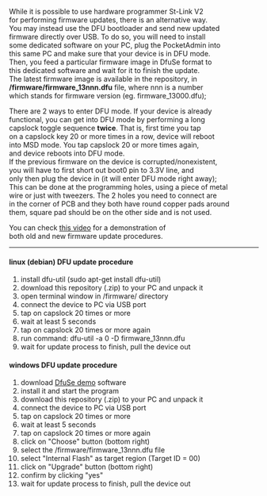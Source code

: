 While it is possible to use hardware programmer St-Link V2  
for performing firmware updates, there is an alternative way.  
You may instead use the DFU bootloader and send new updated  
firmware directly over USB. To do so, you will need to install  
some dedicated software on your PC, plug the PocketAdmin into  
this same PC and make sure that your device is in DFU mode.  
Then, you feed a particular firmware image in DfuSe format to  
this dedicated software and wait for it to finish the update.  
The latest firmware image is available in the repository, in  
**/firmware/firmware_13nnn.dfu** file, where nnn is a number  
which stands for firmware version (eg. firmware_13000.dfu);  
  
There are 2 ways to enter DFU mode. If your device is already  
functional, you can get into DFU mode by performing a long  
capslock toggle sequence **twice**. That is, first time you tap  
on a capslock key 20 or more times in a row, device will reboot  
into MSD mode. You tap capslock 20 or more times again,  
and device reboots into DFU mode.  
If the previous firmware on the device is corrupted/nonexistent,  
you will have to first short out boot0 pin to 3.3V line, and  
only then plug the device in (it will enter DFU mode right away);  
This can be done at the programming holes, using a piece of metal  
wire or just with tweezers. The 2 holes you need to connect are  
in the corner of PCB and they both have round copper pads around  
them, square pad should be on the other side and is not used.  
  
You can check [this video](https://www.youtube.com/watch?v=t0oajBFZcZY) for a demonstration of  
both old and new firmware update procedures.  
  
---
  
#### linux (debian) DFU update procedure  
  
1. install dfu-util (sudo apt-get install dfu-util)  
2. download this repository (.zip) to your PC and unpack it  
3. open terminal window in /firmware/ directory  
4. connect the device to PC via USB port  
5. tap on capslock 20 times or more  
6. wait at least 5 seconds  
7. tap on capslock 20 times or more again  
8. run command: dfu-util -a 0 -D firmware_13nnn.dfu  
9. wait for update process to finish, pull the device out  
  
#### windows DFU update procedure  
  
1. download [DfuSe demo](https://www.st.com/en/development-tools/stsw-stm32080.html) software  
2. install it and start the program  
3. download this repository (.zip) to your PC and unpack it  
4. connect the device to PC via USB port  
5. tap on capslock 20 times or more  
6. wait at least 5 seconds  
7. tap on capslock 20 times or more again  
8. click on "Choose" button (bottom right)  
9. select the /firmware/firmware_13nnn.dfu file  
10. select "Internal Flash" as target region (Target ID = 00)  
11. click on "Upgrade" button (bottom right)  
12. confirm by clicking "yes"  
13. wait for update process to finish, pull the device out  
  